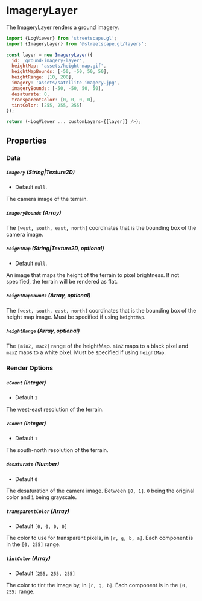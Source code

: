 # ImageryLayer

The ImageryLayer renders a ground imagery.

```js
import {LogViewer} from 'streetscape.gl';
import {ImageryLayer} from '@streetscape.gl/layers';

const layer = new ImageryLayer({
  id: 'ground-imagery-layer',
  heightMap: 'assets/height-map.gif',
  heightMapBounds: [-50, -50, 50, 50],
  heightRange: [10, 200],
  imagery: 'assets/satellite-imagery.jpg',
  imageryBounds: [-50, -50, 50, 50],
  desaturate: 0,
  transparentColor: [0, 0, 0, 0],
  tintColor: [255, 255, 255]
});

return (<LogViewer ... customLayers={[layer]} />);
```

## Properties

### Data

##### `imagery` (String|Texture2D)

- Default `null`.

The camera image of the terrain.

##### `imageryBounds` (Array)

The `[west, south, east, north]` coordinates that is the bounding box of the camera image.

##### `heightMap` (String|Texture2D, optional)

- Default `null`.

An image that maps the height of the terrain to pixel brightness. If not specified, the terrain will
be rendered as flat.

##### `heightMapBounds` (Array, optional)

The `[west, south, east, north]` coordinates that is the bounding box of the height map image. Must
be specified if using `heightMap`.

##### `heightRange` (Array, optional)

The `[minZ, maxZ]` range of the heightMap. `minZ` maps to a black pixel and `maxZ` maps to a white
pixel. Must be specified if using `heightMap`.

### Render Options

##### `uCount` (Integer)

- Default `1`

The west-east resolution of the terrain.

##### `vCount` (Integer)

- Default `1`

The south-north resolution of the terrain.

##### `desaturate` (Number)

- Default `0`

The desaturation of the camera image. Between `[0, 1]`. `0` being the original color and `1` being
grayscale.

##### `transparentColor` (Array)

- Default `[0, 0, 0, 0]`

The color to use for transparent pixels, in `[r, g, b, a]`. Each component is in the `[0, 255]`
range.

##### `tintColor` (Array)

- Default `[255, 255, 255]`

The color to tint the image by, in `[r, g, b]`. Each component is in the `[0, 255]` range.
